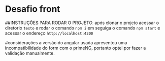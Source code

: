 # Desafio front

##INSTRUÇÕES PARA RODAR O PROJETO:
após clonar o projeto acessar o diretorio `texto` e rodar o comando `npm i` em seguiga o comando `npm start` e acessar o endereço `http://localhost:4200`


#considerações
a versão do angular usada apresentou uma incompatibilidade do form com o primeNG, portanto optei por fazer a validação manualmente.